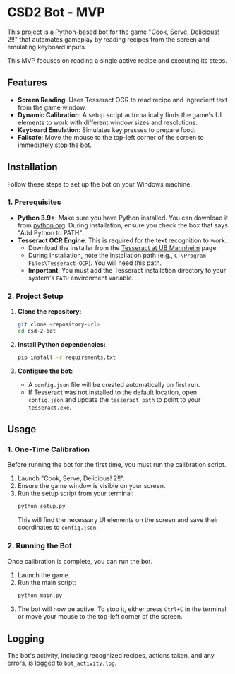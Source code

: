 # CSD2 Bot - MVP

This project is a Python-based bot for the game "Cook, Serve, Delicious! 2!!" that automates gameplay by reading recipes from the screen and emulating keyboard inputs.

This MVP focuses on reading a single active recipe and executing its steps.

## Features

- **Screen Reading**: Uses Tesseract OCR to read recipe and ingredient text from the game window.
- **Dynamic Calibration**: A setup script automatically finds the game's UI elements to work with different window sizes and resolutions.
- **Keyboard Emulation**: Simulates key presses to prepare food.
- **Failsafe**: Move the mouse to the top-left corner of the screen to immediately stop the bot.

## Installation

Follow these steps to set up the bot on your Windows machine.

### 1. Prerequisites

- **Python 3.9+**: Make sure you have Python installed. You can download it from [python.org](https://www.python.org/downloads/). During installation, ensure you check the box that says "Add Python to PATH".
- **Tesseract OCR Engine**: This is required for the text recognition to work.
    - Download the installer from the [Tesseract at UB Mannheim](https://github.com/UB-Mannheim/tesseract/wiki) page.
    - During installation, note the installation path (e.g., `C:\Program Files\Tesseract-OCR`). You will need this path.
    - **Important**: You must add the Tesseract installation directory to your system's `PATH` environment variable.

### 2. Project Setup

1.  **Clone the repository:**
    ```sh
    git clone <repository-url>
    cd csd-2-bot
    ```

2.  **Install Python dependencies:**
    ```sh
    pip install -r requirements.txt
    ```

3.  **Configure the bot:**
    - A `config.json` file will be created automatically on first run.
    - If Tesseract was not installed to the default location, open `config.json` and update the `tesseract_path` to point to your `tesseract.exe`.

## Usage

### 1. One-Time Calibration

Before running the bot for the first time, you must run the calibration script.

1.  Launch "Cook, Serve, Delicious! 2!!".
2.  Ensure the game window is visible on your screen.
3.  Run the setup script from your terminal:
    ```sh
    python setup.py
    ```
    This will find the necessary UI elements on the screen and save their coordinates to `config.json`.

### 2. Running the Bot

Once calibration is complete, you can run the bot.

1.  Launch the game.
2.  Run the main script:
    ```sh
    python main.py
    ```
3.  The bot will now be active. To stop it, either press `Ctrl+C` in the terminal or move your mouse to the top-left corner of the screen.

## Logging

The bot's activity, including recognized recipes, actions taken, and any errors, is logged to `bot_activity.log`.